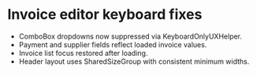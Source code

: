 # Invoice editor keyboard fixes
- ComboBox dropdowns now suppressed via KeyboardOnlyUXHelper.
- Payment and supplier fields reflect loaded invoice values.
- Invoice list focus restored after loading.
- Header layout uses SharedSizeGroup with consistent minimum widths.

